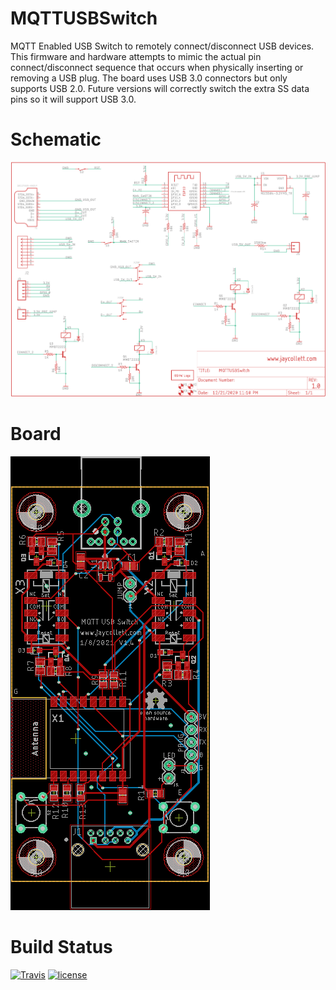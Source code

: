 # MQTTUSBSwitch
MQTT Enabled USB Switch to remotely connect/disconnect USB devices. This firmware and hardware attempts to mimic the actual pin connect/disconnect sequence that occurs when physically inserting or removing a USB plug. The board uses USB 3.0 connectors but only supports USB 2.0. Future versions will correctly switch the extra SS data pins so it will support USB 3.0. 

# Schematic 
![](EagleCad/Schematic.png?raw=true)

# Board 
![](EagleCad/board.png?raw=true)

# Build Status
[![Travis](https://img.shields.io/travis/com/jaycollett/MQTTUSBSwitch?style=for-the-badge)](https://travis-ci.com/github/jaycollett) [![license](https://img.shields.io/github/license/jaycollett/MQTTUSBSwitch.svg?style=for-the-badge)](https://travis-ci.com/github/jaycollett/blob/master/LICENSE)
